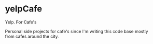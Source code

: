 # yelpCafe
Yelp. For Cafe's

Personal side projects for cafe's since I'm writing this code base mostly from cafes around the city.


